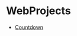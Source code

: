 # WebProjects
- [Countdown](https://github.com/EmreAlagoz/WebProjects/blob/main/countdown-timer/index.html)
